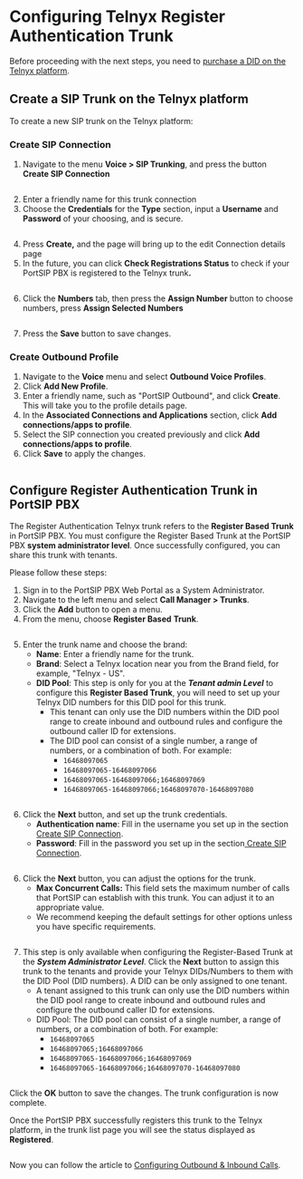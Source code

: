 # Configuring Telnyx Register Authentication Trunk

Before proceeding with the next steps, you need to [purchase a DID on the Telnyx platform](purchase-a-did-on-telnyx-platform.md).

## Create a SIP Trunk on the Telnyx platform

To create a new SIP trunk on the Telnyx platform:

### Create SIP Connection

1. Navigate to the menu **Voice > SIP Trunking**, and press the button **Create SIP Connection**

<figure><img src="../../../.gitbook/assets/telnyx-fig3.png" alt=""><figcaption></figcaption></figure>

2. Enter a friendly name for this trunk connection
3. Choose the **Credentials** for the **Type** section, input a **Username** and **Password** of your choosing, and is secure.

<figure><img src="../../../.gitbook/assets/telnyx-fig10.png" alt=""><figcaption></figcaption></figure>

4. Press **Create,** and the page will bring up to the edit Connection details page
5. In the future, you can click **Check Registrations Status** to check if your PortSIP PBX is registered to the Telnyx trun&#x6B;**.**

<figure><img src="../../../.gitbook/assets/telnyx-fig11.png" alt=""><figcaption></figcaption></figure>

6. Click the **Numbers** tab, then press the **Assign Number** button to choose numbers, press **Assign Selected Numbers**

<figure><img src="../../../.gitbook/assets/telnyx-fig6.png" alt=""><figcaption></figcaption></figure>

7. Press the **Save** button to save changes.

### Create Outbound Profile

1. Navigate to the **Voice** menu and select **Outbound Voice Profiles**.
2. Click **Add New Profile**.
3. Enter a friendly name, such as "PortSIP Outbound", and click **Create**. This will take you to the profile details page.
4. In the **Associated Connections and Applications** section, click **Add connections/apps to profile**.
5. Select the SIP connection you created previously and click **Add connections/apps to profile**.
6. Click **Save** to apply the changes.

<figure><img src="../../../.gitbook/assets/telnyx-fig7.png" alt=""><figcaption></figcaption></figure>

## Configure Register Authentication Trunk in PortSIP PBX

The Register Authentication Telnyx trunk refers to the **Register Based Trunk** in PortSIP PBX. You must configure the Register Based Trunk at the PortSIP PBX **system administrator level**. Once successfully configured, you can share this trunk with tenants.

Please follow these steps:

1. Sign in to the PortSIP PBX Web Portal as a System Administrator.
2. Navigate to the left menu and select **Call Manager > Trunks**.
3. Click the **Add** button to open a menu.
4. From the menu, choose **Register Based** **Trunk**.

<figure><img src="../../../.gitbook/assets/add-register-trunk.png" alt=""><figcaption></figcaption></figure>

5. Enter the trunk name and choose the brand:
   * **Name**: Enter a friendly name for the trunk.
   * **Brand**: Select a Telnyx location near you from the Brand field, for example, "Telnyx - US".
   * **DID Pool**: This step is only for you at the _**Tenant admin Level**_ to configure this **Register Based Trunk**,  you will need to set up your Telnyx DID numbers for this DID pool for this trunk.
     * This tenant can only use the DID numbers within the DID pool range to create inbound and outbound rules and configure the outbound caller ID for extensions.
     * &#x20;The DID pool can consist of a single number, a range of numbers, or a combination of both. For example:
       * `16468097065`
       * `16468097065-16468097066`
       * `16468097065-16468097066;16468097069`&#x20;
       * `16468097065-16468097066;16468097070-16468097080`

<figure><img src="../../../.gitbook/assets/telnyx-fig12.png" alt=""><figcaption></figcaption></figure>

6. Click the **Next** button, and set up the trunk credentials.
   * **Authentication name**: Fill in the username you set up in the section[ Create SIP Connection](configuring-telnyx-register-authentication-trunk.md#create-sip-connection).
   * **Password**: Fill in the password you set up in the section[ Create SIP Connection](configuring-telnyx-register-authentication-trunk.md#create-sip-connection).

<figure><img src="../../../.gitbook/assets/telnyx-fig13.png" alt=""><figcaption></figcaption></figure>

6. Click the **Next** button, you can adjust the options for the trunk.
   * &#x20;**Max Concurrent Calls:** This field sets the maximum number of calls that PortSIP can establish with this trunk. You can adjust it to an appropriate value.
   * We recommend keeping the default settings for other options unless you have specific requirements.

<figure><img src="../../../.gitbook/assets/ip-trunk-options.png" alt=""><figcaption></figcaption></figure>

7. This step is only available when configuring the Register-Based Trunk at the _**System Administrator Level**_. Click the **Next** button to assign this trunk to the tenants and provide your Telnyx DIDs/Numbers to them with the DID Pool (DID numbers).  A DID can be only assigned to one tenant.
   * A tenant assigned to this trunk can only use the DID numbers within the DID pool range to create inbound and outbound rules and configure the outbound caller ID for extensions.
   * DID Pool: The DID pool can consist of a single number, a range of numbers, or a combination of both. For example:
     * `16468097065`
     * `16468097065;16468097066`
     * `16468097065-16468097066;16468097069`&#x20;
     * `16468097065-16468097066;16468097070-16468097080`

<figure><img src="../../../.gitbook/assets/wavix-fig17.png" alt=""><figcaption></figcaption></figure>

Click the **OK** button to save the changes. The trunk configuration is now complete.

Once the PortSIP PBX successfully registers this trunk to the Telnyx platform, in the trunk list page you will see the status displayed as **Registered**.

<figure><img src="../../../.gitbook/assets/telnyx-fig9.png" alt=""><figcaption></figcaption></figure>

Now you can follow the article to [Configuring Outbound & Inbound Calls](configuring-outbound-and-inbound-calls.md).

